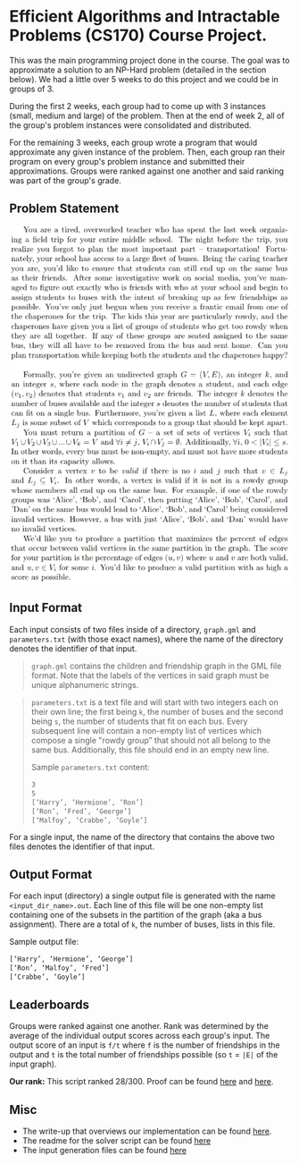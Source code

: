 # Efficient Algorithms and Intractable Problems (CS170) Course Project.
This was the main programming project done in the course. The goal was to approximate a solution to an NP-Hard problem (detailed in the section below). We had a little over 5 weeks to do this project and we could be in groups of 3. 

During the first 2 weeks, each group had to come up with 3 instances (small, medium and large) of the problem. Then at the end of week 2, all of the group's problem instances were consolidated and distributed.
 
For the remaining 3 weeks, each group wrote a program that would approximate any given instance of the problem. Then, each group ran their program on every group's problem instance and submitted their approximations. Groups were ranked against one another and said ranking was part of the group's grade. 

## Problem Statement
<p align="center">
  <img src="readme_assets/Problem_Statement.png" width="650">
</p>

## Input Format
Each input consists of two files inside of a directory, `graph.gml` and `parameters.txt` (with those exact names), where the name of the directory denotes the identifier of that input. 

> `graph.gml` contains the children and friendship graph in the GML file format. Note that the labels of the vertices in said graph must be unique alphanumeric strings.

> `parameters.txt` is a text file and will start with two integers each on their own line; the first being `k`, the number of buses and the second being `s`, the number of students that fit on each bus. Every subsequent line will contain a non-empty list of vertices which compose a single "rowdy group” that should not all belong to the same bus. Additionally, this file should end in an empty new line. 
>
> Sample `parameters.txt` content:
> ``` 
> 3
> 5
> [‘Harry’, ‘Hermione’, ‘Ron’] 
> [‘Ron’, ‘Fred’, ‘George’] 
> [‘Malfoy’, ‘Crabbe’, ‘Goyle’]
> ```

For a single input, the name of the directory that contains the above two files denotes the identifier of that input.


## Output Format
For each input (directory) a single output file is generated with the name `<input_dir_name>.out`. Each line of this file will be one non-empty list containing one of the subsets in the partition of the graph (aka a bus assignment). There are a total of `k`, the number of buses, lists in this file.

Sample output file:
```
[‘Harry’, ‘Hermione’, ‘George’]
[‘Ron’, ‘Malfoy’, ‘Fred’] 
[‘Crabbe’, ‘Goyle’]
```

## Leaderboards
Groups were ranked against one another. Rank was determined by the average of the individual output scores across each group's input. The output score of an input is `f/t` where `f` is the number of friendships in the output and `t` is the total number of friendships possible (so `t` = `|E|` of the input graph). 

**Our rank:**
This script ranked 28/300. Proof can be found [here](readme_assets/rank.png) and [here](readme_assets/rank_total.png).

## Misc
* The write-up that overviews our implementation can be found [here](final_writeup.pdf).
* The readme for the solver script can be found [here](solver_README.pdf)
* The input generation files can be found [here](input_generator)

